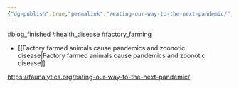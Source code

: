 ```yaml
---
{"dg-publish":true,"permalink":"/eating-our-way-to-the-next-pandemic/","created":"2025-10-23T17:42:43.988+01:00","updated":"2025-10-23T18:06:08.686+01:00"}
---
```


#blog_finished  #health_disease  #factory_farming 

- [[Factory farmed animals cause pandemics and zoonotic disease\|Factory farmed animals cause pandemics and zoonotic disease]]

https://faunalytics.org/eating-our-way-to-the-next-pandemic/